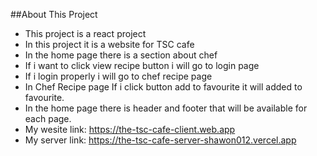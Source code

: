 ##About This Project

- This project is a react project
- In this project it is a website for TSC cafe
- In the home page there is a section about chef
- If i want to click view recipe button i will go to login page
- If i login properly i will go to chef recipe page
- In Chef Recipe page If i click button add to favourite it will added to favourite.
- In the home page there is header and footer that will be available for each page.
- My wesite link: https://the-tsc-cafe-client.web.app
- My server link:  https://the-tsc-cafe-server-shawon012.vercel.app
